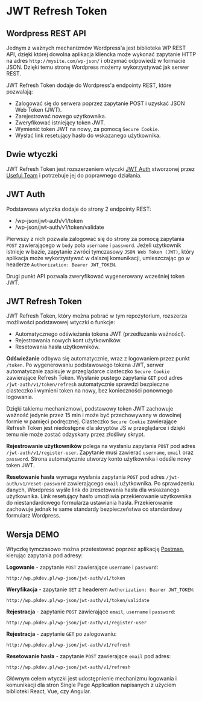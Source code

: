 # JWT Refresh Token

## Wordpress REST API

Jednym z ważnych mechanizmów Wordpress'a jest biblioteka WP REST API, dzięki której  dowolna aplikacja kliencka może wykonać zapytanie HTTP na adres `http://mysite.com/wp-json/` i otrzymać odpowiedź w formacie JSON. Dzięki temu stronę Wordpress możemy wykorzystywać jak serwer REST.

JWT Refresh Token dodaje do Wordpress'a endpointy REST, które pozwalają:
* Zalogować się do serwera poprzez zapytanie POST i uzyskać JSON Web Token (JWT).
* Zarejestrować nowego użytkownika.
* Zweryfikować istniejący token JWT.
* Wymienić token JWT na nowy, za pomocą `Secure Cookie`.
* Wysłać link resetujący hasło do wskazanego użytkownika.

## Dwie wtyczki

JWT Refresh Token jest rozszerzeniem wtyczki [JWT Auth](https://wordpress.org/plugins/jwt-auth/) stworzonej przez [Useful Team](https://usefulteam.com/) i potrzebuje jej do poprawnego działania.

## JWT Auth
Podstawowa wtyczka dodaje do strony 2 endpointy REST:
* /wp-json/jwt-auth/v1/token
* /wp-json/jwt-auth/v1/token/validate

Pierwszy z nich pozwala zalogować się do strony za pomocą zapytania `POST` zawierającego w `body` pola `username` i `password`. Jeżeli użytkownik istnieje w bazie, zapytanie zwróci tymczasowy `JSON Web Token (JWT)`, który aplikacja może wykorzystywać w dalszej komunikacji, umieszczając go w headerze `Authorization: Bearer JWT_TOKEN`.

Drugi punkt API pozwala zweryfikować wygenerowany wcześniej token JWT.

## JWT Refresh Token
JWT Refresh Token, który można pobrać w tym repozytorium, rozszerza możliwości podstawowej wtyczki o funkcje:
* Automatycznego odświeżania tokena JWT (przedłuzania ważności).
* Rejestrowania nowych kont użytkowników.
* Resetowania hasła użytkowników.

**Odświeżanie** odbywa się automatycznie, wraz z logowaniem przez punkt `/token`. Po wygenerowaniu podstawowego tokena JWT, serwer automatycznie zapisuje w przeglądarce ciasteczko `Secure Cookie` zawierające Refresh Token. Wysłanie pustego zapytania `GET` pod adres `/jwt-auth/v1/token/refresh` automatycznie sprawdzi bezpieczne ciasteczko i wymieni token na nowy, bez konieczności ponownego logowania. 

Dzięki takiemu mechanizmowi, podstawowy token JWT zachowuje ważność jedynie przez 15 min i może być przechowywany w dowolnej formie w pamięci podręcznej. Ciasteczko `Secure Cookie` zawierające Refresh Token jest niedostępne dla skryptów JS w przeglądarce i dzięki temu nie może zostać odzyskany przez złośliwy skrypt.

**Rejestrowanie użytkowników** polega na wysłaniu zapytania `POST` pod adres `/jwt-auth/v1/register-user`. Zapytanie musi zawierać `username`, `email` oraz `password`. Strona automatycznie utworzy konto użytkownika i odeśle nowy token JWT.

**Resetowanie hasła** wymaga wysłania zapytania `POST` pod adres `/jwt-auth/v1/reset-password` zawierającego `email` użytkownika. Po sprawdzeniu danych, Wordpress wyśle link do zresetowania hasła dla wskazanego użytkownika. Link resetujący hasło umożliwia przekierowanie użytkownika do niestandardowego formularza ustawiania hasła. Przekierowanie zachowuje jednak te same standardy bezpieczeństwa co standardowy formularz Wordpress.

## Wersja DEMO
Wtyczkę tymczasowo można przetestować poprzez aplikację [Postman](https://postman.com), kierując zapytania pod adresy:

**Logowanie** - zapytanie `POST` zawierające `username` i `password`:

```http://wp.pkdev.pl/wp-json/jwt-auth/v1/token```

**Weryfikacja** - zapytanie `GET` z headerem `Authorization: Bearer JWT_TOKEN`:

```http://wp.pkdev.pl/wp-json/jwt-auth/v1/token/validate```

**Rejestracja** - zapytanie `POST` zawierające `email`, `username` i `password`:

```http://wp.pkdev.pl/wp-json/jwt-auth/v1/register-user```

**Rejestracja** - zapytanie `GET` po zalogowaniu:

```http://wp.pkdev.pl/wp-json/jwt-auth/v1/refresh```

**Resetowanie hasła** - zapytanie `POST` zawierające `email` pod adres:

```http://wp.pkdev.pl/wp-json/jwt-auth/v1/refresh```

Głównym celem wtyczki jest udostępnienie mechanizmu logowania i komunikacji dla stron Single Page Application napisanych z użyciem biblioteki React, Vue, czy Angular.
